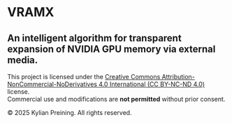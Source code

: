 # VRAMX
An intelligent algorithm for transparent expansion of NVIDIA GPU memory via external media.
---

This project is licensed under the [Creative Commons Attribution-NonCommercial-NoDerivatives 4.0 International (CC BY-NC-ND 4.0)](https://creativecommons.org/licenses/by-nc-nd/4.0/legalcode) license.  
Commercial use and modifications are **not permitted** without prior consent.  

© 2025 Kylian Preining. All rights reserved.
